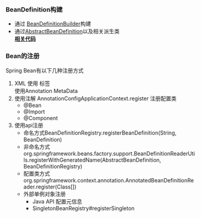 ### **BeanDefinition构建**
 * 通过 [BeanDefinitionBuilder](https://github.com/spring-projects/spring-framework/blob/main/spring-beans/src/main/java/org/springframework/beans/factory/support/BeanDefinitionBuilder.java)构建
 * 通过[AbstractBeanDefinition](https://github.com/spring-projects/spring-framework/blob/main/spring-beans/src/main/java/org/springframework/beans/factory/support/AbstractBeanDefinition.java)以及相关派生类  
[**相关代码**](../../spring-beans-overview/src/main/java/com/fantasybaby/spring/beans/overview/BeanDefinitionBuildDemo.java)

### **Bean的注册**
Spring Bean有以下几种注册方式
1. XML 使用 <Bean name /> 标签  
	使用Annotation MetaData
2. 使用注解
  AnnotationConfigApplicationContext.register 注册配置类
   * @Bean
   * @Import
   * @Component
3. 使用api注册
   * 命名方式BeanDefinitionRegistry.registerBeanDefinition(String, BeanDefinition)
   * 非命名方式 org.springframework.beans.factory.support.BeanDefinitionReaderUtils.registerWithGeneratedName(AbstractBeanDefinition, BeanDefinitionRegistry)
   * 配置类方式 org.springframework.context.annotation.AnnotatedBeanDefinitionReader.register(Class[])
   * 外部单例对象注册
     * Java API 配置元信息
     * SingletonBeanRegistry#registerSingleton

